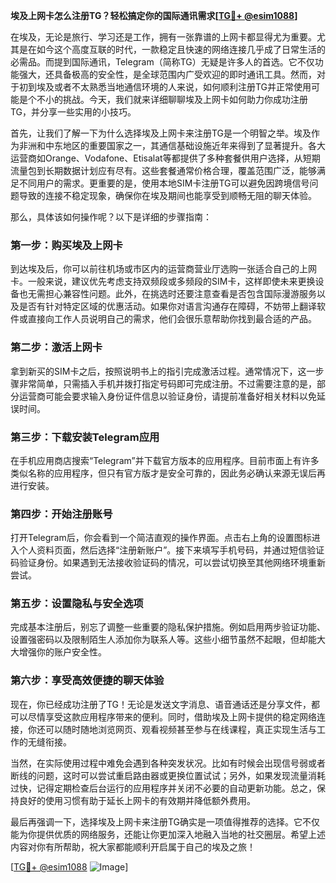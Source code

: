 **埃及上网卡怎么注册TG？轻松搞定你的国际通讯需求[[TG💪+ @esim1088](https://t.me/s/esim1088)]**

在埃及，无论是旅行、学习还是工作，拥有一张靠谱的上网卡都显得尤为重要。尤其是在如今这个高度互联的时代，一款稳定且快速的网络连接几乎成了日常生活的必需品。而提到国际通讯，Telegram（简称TG）无疑是许多人的首选。它不仅功能强大，还具备极高的安全性，是全球范围内广受欢迎的即时通讯工具。然而，对于初到埃及或者不太熟悉当地通信环境的人来说，如何顺利注册TG并正常使用可能是个不小的挑战。今天，我们就来详细聊聊埃及上网卡如何助力你成功注册TG，并分享一些实用的小技巧。

首先，让我们了解一下为什么选择埃及上网卡来注册TG是一个明智之举。埃及作为非洲和中东地区的重要国家之一，其通信基础设施近年来得到了显著提升。各大运营商如Orange、Vodafone、Etisalat等都提供了多种套餐供用户选择，从短期流量包到长期数据计划应有尽有。这些套餐通常价格合理，覆盖范围广泛，能够满足不同用户的需求。更重要的是，使用本地SIM卡注册TG可以避免因跨境信号问题导致的连接不稳定现象，确保你在埃及期间也能享受到顺畅无阻的聊天体验。

那么，具体该如何操作呢？以下是详细的步骤指南：

### 第一步：购买埃及上网卡
到达埃及后，你可以前往机场或市区内的运营商营业厅选购一张适合自己的上网卡。一般来说，建议优先考虑支持双频段或多频段的SIM卡，这样即使未来更换设备也无需担心兼容性问题。此外，在挑选时还要注意查看是否包含国际漫游服务以及是否有针对特定区域的优惠活动。如果你对语言沟通存在障碍，不妨带上翻译软件或直接向工作人员说明自己的需求，他们会很乐意帮助你找到最合适的产品。

### 第二步：激活上网卡
拿到新买的SIM卡之后，按照说明书上的指引完成激活过程。通常情况下，这一步骤非常简单，只需插入手机并拨打指定号码即可完成注册。不过需要注意的是，部分运营商可能会要求输入身份证件信息以验证身份，请提前准备好相关材料以免延误时间。

### 第三步：下载安装Telegram应用
在手机应用商店搜索“Telegram”并下载官方版本的应用程序。目前市面上有许多类似名称的应用程序，但只有官方版才是安全可靠的，因此务必确认来源无误后再进行安装。

### 第四步：开始注册账号
打开Telegram后，你会看到一个简洁直观的操作界面。点击右上角的设置图标进入个人资料页面，然后选择“注册新账户”。接下来填写手机号码，并通过短信验证码验证身份。如果遇到无法接收验证码的情况，可以尝试切换至其他网络环境重新尝试。

### 第五步：设置隐私与安全选项
完成基本注册后，别忘了调整一些重要的隐私保护措施。例如启用两步验证功能、设置强密码以及限制陌生人添加你为联系人等。这些小细节虽然不起眼，但却能大大增强你的账户安全性。

### 第六步：享受高效便捷的聊天体验
现在，你已经成功注册了TG！无论是发送文字消息、语音通话还是分享文件，都可以尽情享受这款应用程序带来的便利。同时，借助埃及上网卡提供的稳定网络连接，你还可以随时随地浏览网页、观看视频甚至参与在线课程，真正实现生活与工作的无缝衔接。

当然，在实际使用过程中难免会遇到各种突发状况。比如有时候会出现信号弱或者断线的问题，这时可以尝试重启路由器或更换位置试试；另外，如果发现流量消耗过快，记得定期检查后台运行的应用程序并关闭不必要的自动更新功能。总之，保持良好的使用习惯有助于延长上网卡的有效期并降低额外费用。

最后再强调一下，选择埃及上网卡来注册TG确实是一项值得推荐的选择。它不仅能为你提供优质的网络服务，还能让你更加深入地融入当地的社交圈层。希望上述内容对你有所帮助，祝大家都能顺利开启属于自己的埃及之旅！

[[TG💪+ @esim1088](https://t.me/s/esim1088) ![Image](https://i.postimg.cc/4NQfJmqS/Snipaste-2025-05-13-00-14-12.png)]